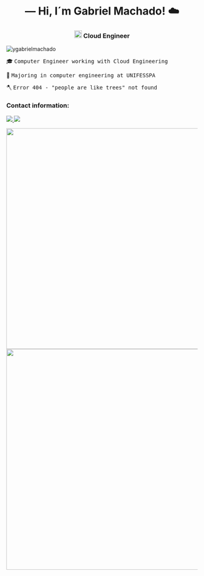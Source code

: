 <h1 align="center">— Hi, I´m Gabriel Machado! ☁️</h1>
<h3 align="center">
  <p>
    <img src="https://external-content.duckduckgo.com/iu/?u=https%3A%2F%2Femojipedia-us.s3.dualstack.us-west-1.amazonaws.com%2Fthumbs%2F160%2Ffacebook%2F158%2Fflag-for-brazil_1f1e7-1f1f7.png&f=1&nofb=1" width="20" height="20"> Cloud Engineer
  </p>
</h3>

![ygabrielmachado](https://komarev.com/ghpvc/?username=ygabrielmachado&label=Profile+Views&color=002fae&style=flat)

<p>🎓 <samp> Computer Engineer working with Cloud Engineering</p>
<p>🧠 <samp> Majoring in computer engineering at UNIFESSPA</p>
<p>🪓 <samp> Error 404 - "people are like trees" not found</p>


### Contact information:
 
<p align="left">

  <a href="mailto:ygabrielmachado@gmail.com" alt="Contact/E-mail">
    <img src="https://img.shields.io/badge/-gmail-3c3c3c?style=for-the-badge&logo=gmail&link=https://logodownload.org/wp-content/uploads/2018/03/gmail-logo-0.png&f=1&nofb=1" />
  </a>
  
  <a href="https://www.instagram.com/ygabrielmachado/" alt="Instagram">
  <img src="https://img.shields.io/badge/-Instagram-3c3c3c?style=for-the-badge&logo=Instagram&link=https://external-content.duckduckgo.com/iu/?u=http%3A%2F%2Fsavvynetworkmarketingwomen.com%2Fwp-content%2Fuploads%2F2016%2F09%2FInstagram-logo-150x150.png&f=1&nofb=1"/>
  </a>
  
</p>

<p align="center">
  <a href="https://github.com/ygabrielmachado/">
    <img
      align="center"
         width="580"
      src="https://github-readme-stats.vercel.app/api?username=ygabrielmachado&locale=pt-br&hide_border=true&count_private=true&show_icons=true&custom_title=Github%20Status&hide=issues,prs,contribs&layout=compact&theme=dark"
    />
  </a>

  <a href="https://github.com/ygabrielmachado/">
    <img
      align="center"
         width="580"
      src="https://github-readme-stats.vercel.app/api/top-langs/?username=ygabrielmachado&hide_border=true&locale=pt-br&hide=Rich%20Text%20Format,scheme,javascript,vim%20script&langs_count=10&&exclude_repo=blueprintcode-scalatra-wip-temp-example-2018-02-01,blueprintcode-react-wip-temp-example-2018-02-01,javascript-playground-wip-temp-examples&layout=compact&card_width=580&theme=dark"
    />
  </a>
  
</p>

